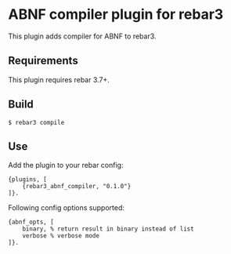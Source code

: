 ABNF compiler plugin for rebar3
=====

This plugin adds compiler for ABNF to rebar3.

Requirements
------------
This plugin requires rebar 3.7+.

Build
-----

    $ rebar3 compile

Use
---

Add the plugin to your rebar config:

    {plugins, [
        {rebar3_abnf_compiler, "0.1.0"}
    ]}.

Following config options supported:
    
    {abnf_opts, [
        binary, % return result in binary instead of list
        verbose % verbose mode
    ]}.
